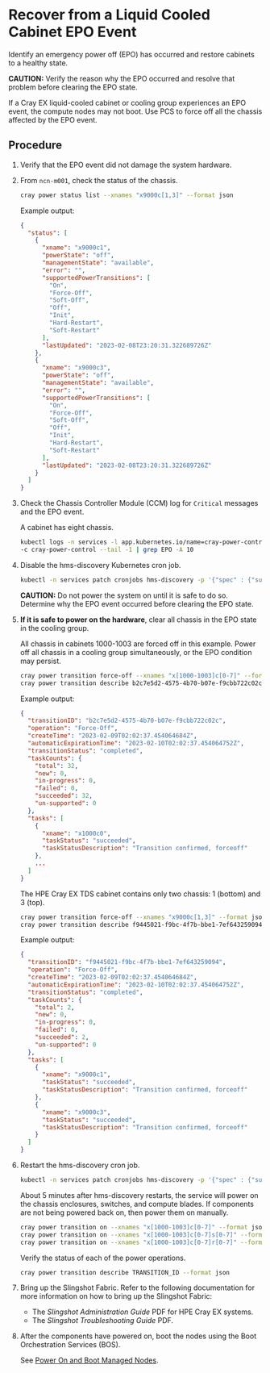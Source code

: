 # Recover from a Liquid Cooled Cabinet EPO Event

Identify an emergency power off \(EPO\) has occurred and restore cabinets to a healthy state.

**CAUTION:** Verify the reason why the EPO occurred and resolve that problem before clearing the EPO state.

If a Cray EX liquid-cooled cabinet or cooling group experiences an EPO event, the compute nodes may not boot. Use PCS to force off all the chassis affected by the EPO event.

## Procedure

1. Verify that the EPO event did not damage the system hardware.

2. From `ncn-m001`, check the status of the chassis.

    ```bash
    cray power status list --xnames "x9000c[1,3]" --format json
    ```

    Example output:

    ```json
    {
      "status": [
        {
          "xname": "x9000c1",
          "powerState": "off",
          "managementState": "available",
          "error": "",
          "supportedPowerTransitions": [
            "On",
            "Force-Off",
            "Soft-Off",
            "Off",
            "Init",
            "Hard-Restart",
            "Soft-Restart"
          ],
          "lastUpdated": "2023-02-08T23:20:31.322689726Z"
        },
        {
          "xname": "x9000c3",
          "powerState": "off",
          "managementState": "available",
          "error": "",
          "supportedPowerTransitions": [
            "On",
            "Force-Off",
            "Soft-Off",
            "Off",
            "Init",
            "Hard-Restart",
            "Soft-Restart"
          ],
          "lastUpdated": "2023-02-08T23:20:31.322689726Z"
        }
      ]
    }
    ```

3. Check the Chassis Controller Module \(CCM\) log for `Critical` messages and the EPO event.

    A cabinet has eight chassis.

    ```bash
    kubectl logs -n services -l app.kubernetes.io/name=cray-power-control \
    -c cray-power-control --tail -1 | grep EPO -A 10
    ```

4. Disable the hms-discovery Kubernetes cron job.

    ```bash
    kubectl -n services patch cronjobs hms-discovery -p '{"spec" : {"suspend" : true }}'
    ```

    **CAUTION:** Do not power the system on until it is safe to do so. Determine why the EPO event occurred before clearing the EPO state.

5. **If it is safe to power on the hardware**, clear all chassis in the EPO state in the cooling group.

    All chassis in cabinets 1000-1003 are forced off in this example. Power off all chassis in a cooling group simultaneously, or the EPO condition may persist.

    ```bash
    cray power transition force-off --xnames "x[1000-1003]c[0-7]" --format json
    cray power transition describe b2c7e5d2-4575-4b70-b07e-f9cbb722c02c --format json
    ```

    Example output:

    ```json
    {
      "transitionID": "b2c7e5d2-4575-4b70-b07e-f9cbb722c02c",
      "operation": "Force-Off",
      "createTime": "2023-02-09T02:02:37.454064684Z",
      "automaticExpirationTime": "2023-02-10T02:02:37.454064752Z",
      "transitionStatus": "completed",
      "taskCounts": {
        "total": 32,
        "new": 0,
        "in-progress": 0,
        "failed": 0,
        "succeeded": 32,
        "un-supported": 0
      },
      "tasks": [
        {
          "xname": "x1000c0",
          "taskStatus": "succeeded",
          "taskStatusDescription": "Transition confirmed, forceoff"
        },
        ...
      ]
    }
    ```

    The HPE Cray EX TDS cabinet contains only two chassis: 1 \(bottom\) and 3 \(top\).

    ```bash
    cray power transition force-off --xnames "x9000c[1,3]" --format json
    cray power transition describe f9445021-f9bc-4f7b-bbe1-7ef643259094 --format json
    ```

    Example output:

    ```json
    {
      "transitionID": "f9445021-f9bc-4f7b-bbe1-7ef643259094",
      "operation": "Force-Off",
      "createTime": "2023-02-09T02:02:37.454064684Z",
      "automaticExpirationTime": "2023-02-10T02:02:37.454064752Z",
      "transitionStatus": "completed",
      "taskCounts": {
        "total": 2,
        "new": 0,
        "in-progress": 0,
        "failed": 0,
        "succeeded": 2,
        "un-supported": 0
      },
      "tasks": [
        {
          "xname": "x9000c1",
          "taskStatus": "succeeded",
          "taskStatusDescription": "Transition confirmed, forceoff"
        },
        {
          "xname": "x9000c3",
          "taskStatus": "succeeded",
          "taskStatusDescription": "Transition confirmed, forceoff"
        }
      ]
    }
    ```

6. Restart the hms-discovery cron job.

    ```bash
    kubectl -n services patch cronjobs hms-discovery -p '{"spec" : {"suspend" : false }}'
    ```

    About 5 minutes after hms-discovery restarts, the service will power on the chassis enclosures, switches, and compute blades. If components are not being powered back on, then power them on manually.

    ```bash
    cray power transition on --xnames "x[1000-1003]c[0-7]" --format json
    cray power transition on --xnames "x[1000-1003]c[0-7]s[0-7]" --format json
    cray power transition on --xnames "x[1000-1003]c[0-7]r[0-7]" --format json
    ```

    Verify the status of each of the power operations.

    ```bash
    cray power transition describe TRANSITION_ID --format json
    ```

7. Bring up the Slingshot Fabric.
    Refer to the following documentation for more information on how to bring up the Slingshot Fabric:
    * The *Slingshot Administration Guide* PDF for HPE Cray EX systems.
    * The *Slingshot Troubleshooting Guide* PDF.

8. After the components have powered on, boot the nodes using the Boot Orchestration Services \(BOS\).

    See [Power On and Boot Managed Nodes](../Power_On_and_Boot_Managed_Nodes.md).
